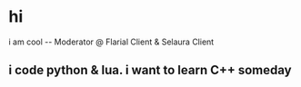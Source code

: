 # hi
i am cool 
-- Moderator @ Flarial Client & Selaura Client
## i code python & lua. i want to learn C++ someday
